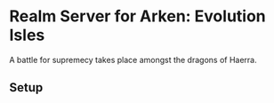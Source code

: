 # Realm Server for Arken: Evolution Isles

A battle for supremecy takes place amongst the dragons of Haerra.

## Setup
